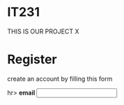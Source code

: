 # IT231
THIS IS OUR PROJECT X


<html>
<body>
<form Action="Action_page">
<div class = "container">
<h1>Register</h1>

<p> create an account by filling this form </p>

hr>
<label for= "email"> <b> email </b> </label>
<input type>

</body>
</html>




